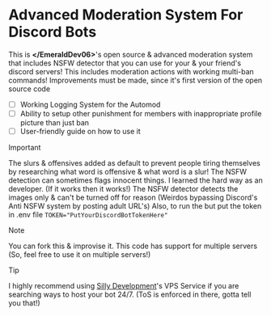 # Advanced Moderation System For Discord Bots
This is **<\/EmeraldDev06\>**'s open source & advanced moderation system that includes NSFW detector that you can use for your & your friend's discord servers!
This includes moderation actions with working multi-ban commands!
Improvements must be made, since it's first version of the open source code
- [ ] Working Logging System for the Automod
- [ ] Ability to setup other punishment for members with inappropriate profile picture than just ban
- [ ] User-friendly guide on how to use it

> [!IMPORTANT]
> The slurs & offensives added as default to prevent people tiring themselves by researching what word is offensive & what word is a slur!
> The NSFW detection can sometimes flags innocent things. I learned the hard way as an developer. (If it works then it works!)
> The NSFW detector detects the images only & can't be turned off for reason (Weirdos bypassing Discord's Anti NSFW system by posting adult URL's)
> Also, to run the but put the token in .env file `TOKEN="PutYourDiscordBotTokenHere"`

> [!NOTE]
> You can fork this & improvise it.
> This code has support for multiple servers (So, feel free to use it on multiple servers!)

> [!TIP]
> I highly recommend using [Silly Development](https://sillydev.co.uk/)'s VPS Service if you are searching ways to host your bot 24/7. (ToS is enforced in there, gotta tell you that!)
